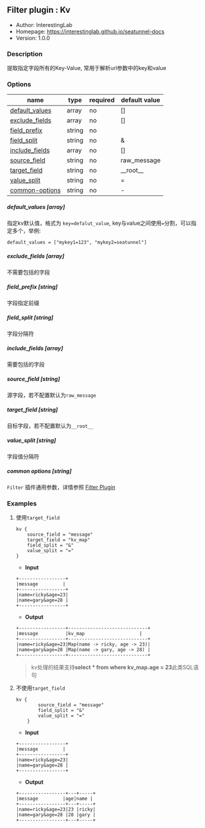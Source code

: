 ## Filter plugin : Kv

* Author: InterestingLab
* Homepage: https://interestinglab.github.io/seatunnel-docs
* Version: 1.0.0

### Description

提取指定字段所有的Key-Value, 常用于解析url参数中的key和value

### Options

| name | type | required | default value |
| --- | --- | --- | --- |
| [default_values](#default_values-array) | array | no | [] |
| [exclude_fields](#exclude_fields-array) | array | no | [] |
| [field_prefix](#field_prefix-string) | string | no |  |
| [field_split](#field_split-string) | string | no | & |
| [include_fields](#include_fields-array) | array | no | [] |
| [source_field](#source_field-string) | string | no | raw_message |
| [target_field](#target_field-string) | string | no | \_\_root\_\_ |
| [value_split](#value_split-string) | string | no | = |
| [common-options](#common-options-string)| string | no | - |


##### default_values [array]

指定kv默认值，格式为 `key=defalut_value`, key与value之间使用`=`分割，可以指定多个，举例:

`default_values = ["mykey1=123", "mykey2=seatunnel"]`

##### exclude_fields [array]

不需要包括的字段

##### field_prefix [string]

字段指定前缀

##### field_split [string]

字段分隔符

##### include_fields [array]

需要包括的字段

##### source_field [string]

源字段，若不配置默认为`raw_message`

##### target_field [string]

目标字段，若不配置默认为`__root__`

##### value_split [string]

字段值分隔符

##### common options [string]

`Filter` 插件通用参数，详情参照 [Filter Plugin](/zh-cn/v1/configuration/filter-plugin)


### Examples

1. 使用`target_field`

    ```
    kv {
        source_field = "message"
        target_field = "kv_map"
        field_split = "&"
        value_split = "="
    }
    ```

    * **Input**

    ```
    +-----------------+
    |message         |
    +-----------------+
    |name=ricky&age=23|
    |name=gary&age=28 |
    +-----------------+
    ```

    * **Output**

    ```
    +-----------------+-----------------------------+
    |message          |kv_map                    |
    +-----------------+-----------------------------+
    |name=ricky&age=23|Map(name -> ricky, age -> 23)|
    |name=gary&age=28 |Map(name -> gary, age -> 28) |
    +-----------------+-----------------------------+
    ```

    > kv处理的结果支持**select * from where kv_map.age = 23**此类SQL语句

2. 不使用`target_field`

    ```
    kv {
            source_field = "message"
            field_split = "&"
            value_split = "="
        }
    ```

    * **Input**

    ```
    +-----------------+
    |message         |
    +-----------------+
    |name=ricky&age=23|
    |name=gary&age=28 |
    +-----------------+
    ```

    * **Output**

    ```
    +-----------------+---+-----+
    |message         |age|name |
    +-----------------+---+-----+
    |name=ricky&age=23|23 |ricky|
    |name=gary&age=28 |28 |gary |
    +-----------------+---+-----+

    ```
